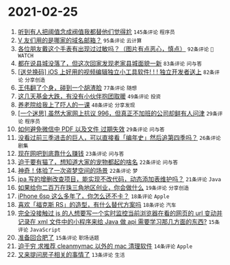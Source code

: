 # 2021-02-25

1. [听到有人把阈值念成阀值我都替他们觉得尬](https://www.v2ex.com/t/756103) `145条评论` `程序员`
1. [V 友们用的是哪家的域名邮箱？](https://www.v2ex.com/t/756059) `95条评论` `云计算`
1. [各位朋友戴这个手表有出现过过敏吗？（图片有点恶心，慎点）](https://www.v2ex.com/t/756068) `92条评论` ` WATCH`
1. [都在说县城没落了，但这次回家发现老家县城面貌一新](https://www.v2ex.com/t/756126) `83条评论` `问与答`
1. [[送兑换码] iOS 上好用的视频编辑独立小工具软件! ! ! 独立开发者送上](https://www.v2ex.com/t/756040) `82条评论` `分享创造`
1. [王伟翻了个身，碰到一个胡渣脸](https://www.v2ex.com/t/756028) `77条评论` `随想`
1. [这几天基金大跌，有没有小伙伴抱团取暖](https://www.v2ex.com/t/756072) `49条评论` `投资`
1. [养老院给我上了吓人的一课](https://www.v2ex.com/t/756092) `48条评论` `分享发现`
1. [[一个迷思] 虽然大家网上抗议 996，但真正不加班的公司却鲜有人问津](https://www.v2ex.com/t/756191) `29条评论` `程序员`
1. [如何避免微信中 PDF 以及文件 过期失效](https://www.v2ex.com/t/756029) `29条评论` `问与答`
1. [没看过前三季进击的巨人，可以直接看「编年史」然后追第四季吗？](https://www.v2ex.com/t/756033) `26条评论` `剧集`
1. [现在网吧到底靠什么赚钱](https://www.v2ex.com/t/756138) `23条评论` `问与答`
1. [迫于要有猫了，想知道大家的宠物都起的啥名](https://www.v2ex.com/t/756210) `22条评论` `问与答`
1. [神奇！体验了一次盗梦空间的场景](https://www.v2ex.com/t/756034) `22条评论` `梦`
1. [jpa 写的增删改查项目，能实现不改代码，动态添加表维护吗？](https://www.v2ex.com/t/756071) `21条评论` `Java`
1. [如果给你二百万在珠三角地区创业，你会做什么](https://www.v2ex.com/t/756201) `19条评论` `分享创造`
1. [iPhone 6sp 这么多年了，你怎么还不卡？](https://www.v2ex.com/t/756167) `18条评论` `Apple`
1. [喜欢「福克斯 RS」的造型，有什么替代方案吗](https://www.v2ex.com/t/756078) `18条评论` `汽车`
1. [完全没接触过 js 的人想要写一个实时监控当前浏览器在看的网页的 url 变动并记录在 xml 文件中的小程序来给 Java 做 api 需要学习那几方面的东西?](https://www.v2ex.com/t/756163) `15条评论` `JavaScript`
1. [准备回合肥了](https://www.v2ex.com/t/756148) `15条评论` `职场话题`
1. [迫于穷 求推荐 cleanmymac 以外的 mac 清理软件](https://www.v2ex.com/t/756176) `14条评论` `Apple`
1. [又来提问房子相关的事情了](https://www.v2ex.com/t/756060) `13条评论` `生活`
